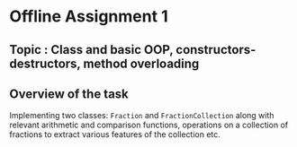 # Offline Assignment 1
## Topic : Class and basic OOP, constructors-destructors, method overloading

## Overview of the task
Implementing two classes: `Fraction` and `FractionCollection` along with relevant arithmetic and comparison functions, operations on a collection of fractions to extract various features of the collection etc.

